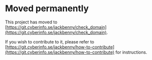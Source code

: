 # Moved permanently

This project has moved to [https://git.cyberinfo.se/jackbenny/check_domain](https://git.cyberinfo.se/jackbenny/check_domain).

If you wish to contribute to it, please refer to [https://git.cyberinfo.se/jackbenny/how-to-contribute](https://git.cyberinfo.se/jackbenny/how-to-contribute) for instructions.
